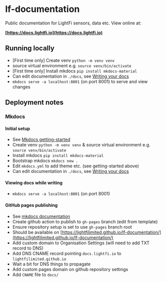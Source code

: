 # lf-documentation
Public documentation for LightFi sensors, data etc. View online at:

**[https://docs.lightfi.io](https://docs.lightfi.io)**

## Running locally

- [First time only] Create venv `python -m venv venv`
- source virtual environment e.g. `source venv/bin/activate`
- [First time only] Install mkdocs `pip install mkdocs-material`
- Can edit documentation in `./docs`, see [Writing your docs](https://www.mkdocs.org/user-guide/writing-your-docs/) 
- `mkdocs serve -a localhost:8001` (on port 8001) to serve and view changes

## Deployment notes

### Mkdocs

#### Initial setup
- See [Mkdocs getting-started](https://squidfunk.github.io/mkdocs-material/getting-started/)
- Create venv `python -m venv venv` & source virtual environment e.g. `source venv/bin/activate`
- Install mkdocs `pip install mkdocs-material`
- Bootstrap mkdocs `mkdocs new .`
- Edit `mkdocs.yml` to add theme etc. (see getting-started above)
- Can edit documentation in `./docs`, see [Writing your docs](https://www.mkdocs.org/user-guide/writing-your-docs/) 

#### Viewing docs while writing
- `mkdocs serve -a localhost:8001` (on port 8001)

#### GitHub pages publishing
- See [mkdocs documentation](https://squidfunk.github.io/mkdocs-material/publishing-your-site/) 
- Create github action to publish to `gh-pages` branch (edit from template)
- Ensure repository setup is set to use `gh-pages` branch root
- Should be available on [https://lightfilimited.github.io/lf-documentation/](https://lightfilimited.github.io/lf-documentation/)
- Add custom domain to Organisation Settings (will need to add TXT record to DNS)
- Add DNS CNAME record pointing `docs.lightfi.io` to `lightfilimited.github.io`
- Wait a bit for DNS things to propagate
- Add custom pages domain on github repository settings
- Add `CNAME` file to `docs/`
